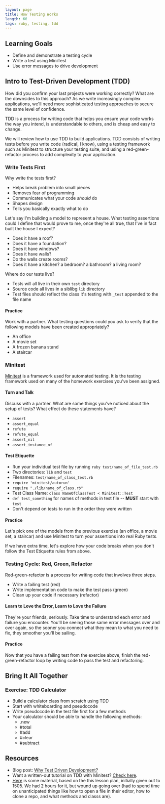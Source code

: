 ```yaml
---
layout: page
title: How Testing Works
length: 60
tags: ruby, testing, tdd
---
```


## Learning Goals

* Define and demonstrate a testing cycle
* Write a test using MiniTest
* Use error messages to drive development

## Intro to Test-Driven Development (TDD)

How did you confirm your last projects were working correctly? What are the downsides to this approach? As we write increasingly complex applications, we'll need more sophisticated testing approaches to secure the same level of confidence.

TDD is a process for writing code that helps you ensure your code works the way you intend, is understandable to others, and is cheap and easy to change.

We will review how to use TDD to build applications. TDD consists of writing tests before you write code (radical, I know), using a testing framework such as Minitest to structure your testing suite, and using a red-green-refactor process to add complexity to your application.

### Write Tests First

Why write the tests first?
  - Helps break problem into small pieces
  - Removes fear of programming
  - Communicates what your code _should_ do
  - Shapes design
  - Tells you basically exactly what to do

Let's say I'm building a model to represent a house. What testing assertions could I define that would prove to me, once they're all true, that I've in fact built the house I expect?

- Does it have a roof?
- Does it have a foundation?
- Does it have windows?
- Does it have walls?
- Do the walls create rooms?
- Does it have a kitchen? a bedroom? a bathroom? a living room?

Where do our tests live?
- Tests will all live in their own `test` directory
- Source code all lives in a siblibg `lib` directory
- Test files should reflect the class it's testing with `_test` appended to the file name

#### Practice

Work with a partner. What testing questions could you ask to verify that the following models have been created appropriately?

- An office
- A movie set
- A frozen banana stand
- A staircar

### Minitest

[Minitest](http://docs.seattlerb.org/minitest/) is a framework used for automated testing. It is the testing framework used on many of the homework exercises you've been assigned.

#### Turn and Talk

Discuss with a partner. What are some things you've noticed about the setup of tests? What effect do these statements have?
- `assert`
- `assert_equal`
- `refute`
- `refute_equal`
- `assert_nil`
- `assert_instance_of`

#### Test Etiquette

- Run your individual test file by running `ruby test/name_of_file_test.rb`
- Two directories: `lib` and `test`
- Filenames: `test/name_of_class_test.rb`
- `require 'minitest/autorun'`
- `require "./lib/name_of_class.rb"`
- Test Class Name: `class NameOfClassTest < Minitest::Test`
- `def test_something` for names of methods in test file -- **MUST** start with `test`
- Don't depend on tests to run in the order they were written


#### Practice

Let's pick one of the models from the previous exercise (an office, a movie set, a staircar) and use Minitest to turn your assertions into real Ruby tests.

If we have extra time, let's explore how your code breaks when you don't follow the Test Etiquette rules from above.

### Testing Cycle: Red, Green, Refactor

Red-green-refactor is a process for writing code that involves three steps.
  - Write a failing test (red)
  - Write implementation code to make the test pass (green)
  - Clean up your code if necessary (refactor)

#### Learn to Love the Error, Learn to Love the Failure

They're your friends, seriously. Take time to understand each error and failure you encounter. You'll be seeing those same error messages over and over again, so the sooner you connect what they mean to what you need to fix, they smoother you'll be sailing.

#### Practice

Now that you have a failing test from the exercise above, finish the red-green-refactor loop by writing code to pass the test and refactoring.

## Bring It All Together

### Exercise: TDD Calculator

- Build a calculator class from scratch using TDD
- Start with whiteboarding and pseudocode
- Write pseudocode in the test file first for a few methods
- Your calculator should be able to handle the following methods:
  - .new
  - #total
  - #add
  - #clear
  - #subtract

## Resources

* Blog post: [Why Test Driven Development?](http://derekbarber.ca/blog/2012/03/27/why-test-driven-development/)
* Want a written-out tutorial on TDD with Minitest? [Check here](http://tutorials.jumpstartlab.com/topics/testing/intro-to-tdd.html).
* [Here](https://github.com/JoshCheek/how-to-test) is some material, based on the this lesson plan, initially given out to 1505. We had 2 hours for it, but wound up going over (had to spend time on unanticipated things like how to open a file in their editor, how to clone a repo, and what methods and classs are).
